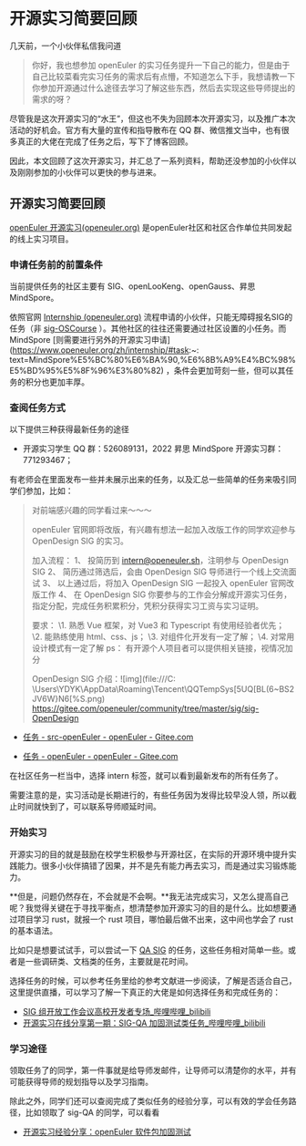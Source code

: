 # 开源实习简要回顾

几天前，一个小伙伴私信我问道

>
> 你好，我也想参加 openEuler 的实习任务提升一下自己的能力，但是由于自己比较菜看完实习任务的需求后有点懵，不知道怎么下手，我想请教一下你参加开源通过什么途径去学习了解这些东西，然后去实现这些导师提出的需求的呀？

尽管我是这次开源实习的“水王”，但这也不失为回顾本次开源实习，以及推广本次活动的好机会。官方有大量的宣传和指导散布在 QQ 群、微信推文当中，也有很多真正的大佬在完成了任务之后，写下了博客回顾。

因此，本文回顾了这次开源实习，并汇总了一系列资料，帮助还没参加的小伙伴以及刚刚参加的小伙伴可以更快的参与进来。

## 开源实习简要回顾

 [openEuler 开源实习(openeuler.org)](https://www.openeuler.org/zh/internship/) 是openEuler社区和社区合作单位共同发起的线上实习项目。

### 申请任务前的前置条件

当前提供任务的社区主要有 SIG、openLooKeng、openGauss、昇思 MindSpore。

依照官网 [Internship (openeuler.org)](https://www.openeuler.org/zh/internship/) 流程申请的小伙伴，只能无障碍报名SIG的任务（非 [sig-OSCourse](https://www.openeuler.org/zh/sig/sig-list/sig-detail.html?id=95&name=sig-OSCourse) ）。其他社区的往往还需要通过社区设置的小任务。而MindSpore [则需要进行另外的开源实习申请](https://www.openeuler.org/zh/internship/#task:~: text=MindSpore%E5%BC%80%E6%BA%90,%E6%8B%A9%E4%BC%98%E5%BD%95%E5%8F%96%E3%80%82) ，条件会更加苛刻一些，但可以其任务的积分也更加丰厚。

### 查阅任务方式

以下提供三种获得最新任务的途径

- 开源实习学生 QQ 群：526089131，2022 昇思 MindSpore 开源实习群：771293467；

有老师会在里面发布一些并未展示出来的任务，以及汇总一些简单的任务来吸引同学们参加，比如：

> 对前端感兴趣的同学看过来～～～
>
> openEuler 官网即将改版，有兴趣有想法一起加入改版工作的同学欢迎参与 OpenDesign SIG 的实习。
>
> 加入流程：
> 1、    投简历到 intern@openeuler.sh，注明参与 OpenDesign SIG
> 2、    简历通过筛选后，会由 OpenDesign SIG 导师进行一个线上交流面试
> 3、    以上通过后，将加入 OpenDesign SIG 一起投入 openEuler 官网改版工作
> 4、    在 OpenDesign SIG 你要参与的工作会分解成开源实习任务，指定分配，完成任务积累积分，凭积分获得实习工资与实习证明。
>
> 要求：
> \1. 熟悉 Vue 框架，对 Vue3 和 Typescript 有使用经验者优先；
> \2. 能熟练使用 html、css、js；
> \3. 对组件化开发有一定了解；
> \4. 对常用设计模式有一定了解
> ps： 有开源个人项目者可以提供相关链接，视情况加分
>
> OpenDesign SIG 介绍：![img](file:///C: \Users\YDYK\AppData\Roaming\Tencent\QQTempSys\[5UQ[BL(6~BS2JV6W}N6[%S.png) https://gitee.com/openeuler/community/tree/master/sig/sig-OpenDesign

- [任务 - src-openEuler - openEuler - Gitee.com](https://gitee.com/organizations/src-openeuler/issues?assignee_id=&author_id=&branch=&collaborator_ids=&issue_search=&label_ids=&label_text=&milestone_id=&priority=&private_issue=&program_id=&project_id=&project_type=&scope=&single_label_id=125219718&single_label_text=&sort=newest&state=&target_project=)

- [任务 - openEuler - openEuler - Gitee.com](https://gitee.com/organizations/openeuler/issues?assignee_id=&author_id=&branch=&collaborator_ids=&issue_search=&label_ids=&label_text=&milestone_id=&priority=&private_issue=&program_id=&project_id=&project_type=&scope=&single_label_id=125219718&single_label_text=&sort=newest&state=&target_project=)

在社区任务一栏当中，选择 intern 标签，就可以看到最新发布的所有任务了。

需要注意的是，实习活动是长期进行的，有些任务因为发得比较早没人领，所以截止时间就快到了，可以联系导师顺延时间。

### 开始实习

开源实习的目的就是鼓励在校学生积极参与开源社区，在实际的开源环境中提升实践能力。很多小伙伴搞错了因果，并不是先有能力再去实习，而是通过实习锻炼能力。

**但是，问题仍然存在，不会就是不会啊。**我无法完成实习，又怎么提高自己呢？我觉得关键在于寻找平衡点，想清楚参加开源实习的目的是什么。比如想要通过项目学习 rust，就报一个 rust 项目，哪怕最后做不出来，这中间也学会了 rust 的基本语法。

比如只是想要试试手，可以尝试一下 [QA SIG](https://gitee.com/organizations/src-openeuler/issues?assignee_id=&author_id=&branch=&collaborator_ids=&issue_search=&label_ids=124590164&label_text=&milestone_id=&priority=&private_issue=&program_id=&project_id=&project_type=&scope=&single_label_id=124590164&single_label_text=&sort=&state=open&target_project&skip_mobile=true) 的任务，这些任务相对简单一些。或者是一些调研类、文档类的任务，主要就是花时间。

选择任务的时候，可以参考任务里给的参考文献进一步阅读，了解是否适合自己，这里提供直播，可以学习了解一下真正的大佬是如何选择任务和完成任务的：

- [SIG 组开放工作会议高校开发者专场_哔哩哔哩_bilibili](https://www.bilibili.com/video/BV1V3411T7Rq)
- [开源实习在线分享第一期：SIG-QA 加固测试类任务_哔哩哔哩_bilibili](https://www.bilibili.com/video/BV1NZ4y1k78u)

### 学习途径

领取任务了的同学，第一件事就是给导师发邮件，让导师可以清楚你的水平，并有可能获得导师的规划指导以及学习指南。

除此之外，同学们还可以查阅完成了类似任务的经验分享，可以有效的学会任务路径，比如领取了 sig-QA 的同学，可以看看

- [开源实习经验分享：openEuler 软件包加固测试](https://www.openeuler.org/zh/blog/20220629-sig-qa/20220629.html)
